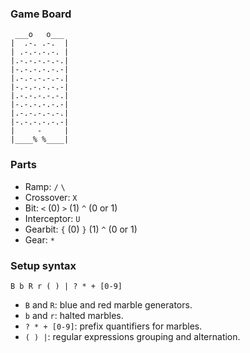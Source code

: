 ### Game Board

	 ___o   o___
	|  .-. .-.  |
	| .-.-.-.-. |
	|.-.-.-.-.-.|
	|-.-.-.-.-.-|
	|.-.-.-.-.-.|
	|-.-.-.-.-.-|
	|.-.-.-.-.-.|
	|-.-.-.-.-.-|
	|.-.-.-.-.-.|
	|-.-.-.-.-.-|
	|     -     |
	|____% %____|

### Parts

+ Ramp: `/` `\`
+ Crossover: `X`
+ Bit: `<` (0) `>` (1) `^` (0 or 1)
+ Interceptor: `U`
+ Gearbit: `{` (0) `}` (1) `^` (0 or 1)
+ Gear: `*`

### Setup syntax

`B b R r ( ) | ? * + [0-9]`

+ `B` and `R`: blue and red marble generators.
+ `b` and `r`: halted marbles.
+ `? * + [0-9]`: prefix quantifiers for marbles.
+ `( ) |`: regular expressions grouping and alternation.

